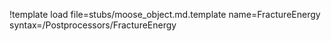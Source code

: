 !template load file=stubs/moose_object.md.template name=FractureEnergy syntax=/Postprocessors/FractureEnergy